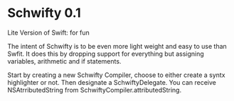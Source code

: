 # Schwifty 0.1
Lite Version of Swift: for fun

The intent of Schwifty is to be even more light weight and easy to use than Swfit. It does this by dropping support for everything but assigning variables, arithmetic and if statements.

Start by creating a new Schwifty Compiler, choose to either create a syntx highlighter or not. Then designate a SchwiftyDelegate. You can receive NSAtrributedString from SchwiftyCompiler.attributedString.
